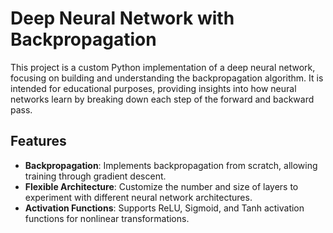 # Deep Neural Network with Backpropagation

This project is a custom Python implementation of a deep neural network, focusing on building and understanding the backpropagation algorithm. It is intended for educational purposes, providing insights into how neural networks learn by breaking down each step of the forward and backward pass.

## Features

- **Backpropagation**: Implements backpropagation from scratch, allowing training through gradient descent.
- **Flexible Architecture**: Customize the number and size of layers to experiment with different neural network architectures.
- **Activation Functions**: Supports ReLU, Sigmoid, and Tanh activation functions for nonlinear transformations.